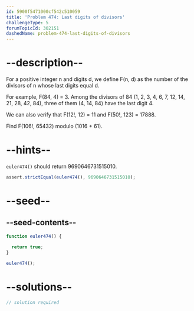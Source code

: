 ```yaml
---
id: 5900f5471000cf542c510059
title: 'Problem 474: Last digits of divisors'
challengeType: 5
forumTopicId: 302151
dashedName: problem-474-last-digits-of-divisors
---
```


# --description--

For a positive integer n and digits d, we define F(n, d) as the number of the divisors of n whose last digits equal d.

For example, F(84, 4) = 3. Among the divisors of 84 (1, 2, 3, 4, 6, 7, 12, 14, 21, 28, 42, 84), three of them (4, 14, 84) have the last digit 4.

We can also verify that F(12!, 12) = 11 and F(50!, 123) = 17888.

Find F(106!, 65432) modulo (1016 + 61).

# --hints--

`euler474()` should return 9690646731515010.

```js
assert.strictEqual(euler474(), 9690646731515010);
```

# --seed--

## --seed-contents--

```js
function euler474() {

  return true;
}

euler474();
```

# --solutions--

```js
// solution required
```
